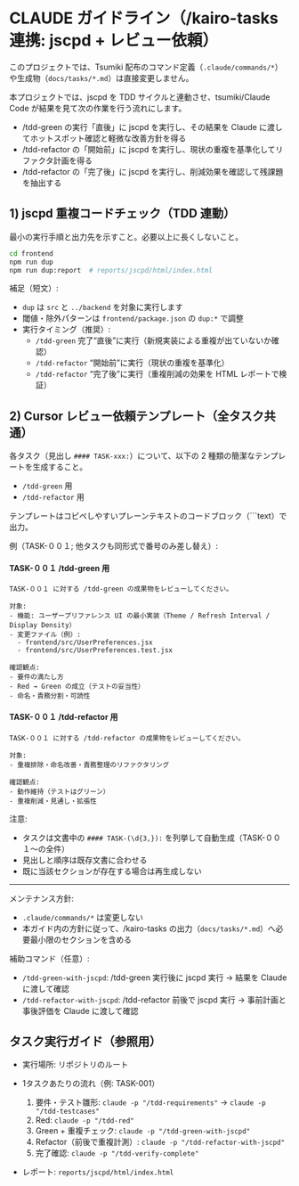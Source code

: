# CLAUDE ガイドライン（/kairo-tasks 連携: jscpd + レビュー依頼）

このプロジェクトでは、Tsumiki 配布のコマンド定義（`.claude/commands/*`）や生成物（`docs/tasks/*.md`）は直接変更しません。

本プロジェクトでは、jscpd を TDD サイクルと連動させ、tsumiki/Claude Code が結果を見て次の作業を行う流れにします。

- /tdd-green の実行「直後」に jscpd を実行し、その結果を Claude に渡してホットスポット確認と軽微な改善方針を得る
- /tdd-refactor の「開始前」に jscpd を実行し、現状の重複を基準化してリファクタ計画を得る
- /tdd-refactor の「完了後」に jscpd を実行し、削減効果を確認して残課題を抽出する

## 1) jscpd 重複コードチェック（TDD 連動）

最小の実行手順と出力先を示すこと。必要以上に長くしないこと。

```bash
cd frontend
npm run dup
npm run dup:report  # reports/jscpd/html/index.html
```

補足（短文）:
- `dup` は `src` と `../backend` を対象に実行します
- 閾値・除外パターンは `frontend/package.json` の `dup:*` で調整
 - 実行タイミング（推奨）:
   - `/tdd-green` 完了“直後”に実行（新規実装による重複が出ていないか確認）
   - `/tdd-refactor` “開始前”に実行（現状の重複を基準化）
   - `/tdd-refactor` “完了後”に実行（重複削減の効果を HTML レポートで検証）

## 2) Cursor レビュー依頼テンプレート（全タスク共通）

各タスク（見出し `#### TASK-xxx:`）について、以下の 2 種類の簡潔なテンプレートを生成すること。
- `/tdd-green` 用
- `/tdd-refactor` 用

テンプレートはコピペしやすいプレーンテキストのコードブロック（```text）で出力。

例（TASK-００１; 他タスクも同形式で番号のみ差し替え）:

#### TASK-００１ /tdd-green 用
```text
TASK-００１ に対する /tdd-green の成果物をレビューしてください。

対象:
- 機能: ユーザープリファレンス UI の最小実装（Theme / Refresh Interval / Display Density）
- 変更ファイル（例）:
  - frontend/src/UserPreferences.jsx
  - frontend/src/UserPreferences.test.jsx

確認観点:
- 要件の満たし方
- Red → Green の成立（テストの妥当性）
- 命名・責務分割・可読性
```

#### TASK-００１ /tdd-refactor 用
```text
TASK-００１ に対する /tdd-refactor の成果物をレビューしてください。

対象:
- 重複排除・命名改善・責務整理のリファクタリング

確認観点:
- 動作維持（テストはグリーン）
- 重複削減・見通し・拡張性
```

注意:
- タスクは文書中の `#### TASK-(\d{3,}):` を列挙して自動生成（TASK-００１〜の全件）
- 見出しと順序は既存文書に合わせる
- 既に当該セクションが存在する場合は再生成しない

---

メンテナンス方針:
- `.claude/commands/*` は変更しない
- 本ガイド内の方針に従って、/kairo-tasks の出力（`docs/tasks/*.md`）へ必要最小限のセクションを含める

補助コマンド（任意）:
- `/tdd-green-with-jscpd`: /tdd-green 実行後に jscpd 実行 → 結果を Claude に渡して確認
- `/tdd-refactor-with-jscpd`: /tdd-refactor 前後で jscpd 実行 → 事前計画と事後評価を Claude に渡して確認

## タスク実行ガイド（参照用）

- 実行場所: リポジトリのルート
- 1タスクあたりの流れ（例: TASK-001）
  1. 要件・テスト雛形: `claude -p "/tdd-requirements"` → `claude -p "/tdd-testcases"`
  2. Red: `claude -p "/tdd-red"`
  3. Green + 重複チェック: `claude -p "/tdd-green-with-jscpd"`
  4. Refactor（前後で重複計測）: `claude -p "/tdd-refactor-with-jscpd"`
  5. 完了確認: `claude -p "/tdd-verify-complete"`

- レポート: `reports/jscpd/html/index.html`

